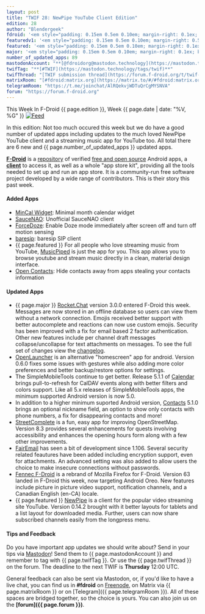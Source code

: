 ```yaml
---
layout: post
title: "TWIF 28: NewPipe YouTube Client Edition"
edition: 28
author: "Blendergeek"
fdroid: '<em style="padding: 0.15em 0.5em 0.10em; margin-right: 0.1ex; border-style: solid; border-width: medium; border-radius: 1em; color: #0d47a1; font-style: normal; font-weight: bold;">F-Droid</em>'
featuredv1: '<em style="padding: 0.15em 0.5em 0.10em; margin-right: 0.5ex; box-shadow: 0.1em 0.05em 0.1em rgba(0, 0, 0, 0.3); border-radius: 1em; color: black; background: linear-gradient(orange, yellow);">Featured</em>'
featured: '<em style="padding: 0.15em 0.5em 0.10em; margin-right: 0.1ex; border-style: solid; border-width: medium; border-radius: 1em; color: orange; font-style: normal; font-weight: bold;">Featured</em>'
major: '<em style="padding: 0.15em 0.5em 0.10em; margin-right: 0.1ex; border-style: solid; border-width: medium; border-radius: 1em; color: #8ab000; font-style: normal; font-weight: bold;">Major</em>'
number_of_updated_apps: 89
mastodonAccount: "**[@fdroidorg@mastodon.technology](https://mastodon.technology/@fdroidorg)**"
twifTag: "**[#TWIF](https://mastodon.technology/tags/twif)**"
twifThread: "[TWIF submission thread](https://forum.f-droid.org/t/twif-submission-thread)"
matrixRoom: "[#fdroid:matrix.org](https://matrix.to/#/#fdroid:matrix.org)"
telegramRoom: "https://t.me/joinchat/AlRQekvjWDTuQrCgMYSNVA"
forum: "https://forum.f-droid.org"
---
```


This Week In F-Droid {{ page.edition }}, Week {{ page.date | date: "%V, %G" }} <a href="{{ site.baseurl }}/feed.xml"><img src="{% asset Feed-icon-16x16.png %}" alt="Feed"></a>

In this edition: Not too much occured this week but we do have a good number of updated apps including updates to the much loved NewPipe YouTube client and a streaming music app for YouTube too. All total there are 6 new and {{ page.number_of_updated_apps }} updated apps.
<!--more-->

**[F-Droid](https://f-droid.org/)** is a [repository](https://f-droid.org/packages/) of verified [free and open source](https://en.wikipedia.org/wiki/Free_and_open-source_software) Android apps, a **[client](https://f-droid.org/app/org.fdroid.fdroid)** to access it, as well as a whole "app store kit", providing all the tools needed to set up and run an app store. It is a community-run free software project developed by a wide range of contributors. This is their story this past week.


#### Added Apps

* [MinCal Widget](https://f-droid.org/app/cat.mvmike.minimalcalendarwidget): Minimal month calendar widget
* [SauceNAO](https://f-droid.org/app/com.luk.saucenao): Unofficial SauceNAO client
* [ForceDoze](https://f-droid.org/app/com.suyashsrijan.forcedoze): Enable Doze mode immediately after screen off and turn off motion sensing
* [baresip](https://f-droid.org/app/com.tutpro.baresip): baresip SIP client
* {{ page.featured }} For all people who love streaming music from YouTube, [MusicPiped](https://f-droid.org/app/deep.ryd.rydplayer) is just the app for you. This app allows you to browse youtube and stream music directly in a clean, material design interface.
* [Open Contacts](https://f-droid.org/app/opencontacts.open.com.opencontacts): Hide contacts away from apps stealing your contacts information


#### Updated Apps

* {{ page.major }} [Rocket.Chat](https://f-droid.org/app/chat.rocket.android) version 3.0.0 entered F-Droid this week. Messages are now stored in an offline database so users can view them without a network connection. Emojis received better support with better autocomplete and reactions can now use custom emojis. Security has been improved with a fix for email based 2 factor authentication. Other new features include per channel draft messages collapse/uncollapse for text attachments on messages. To see the full set of changes view the [changelog](https://github.com/RocketChat/Rocket.Chat.Android/releases).
* [OpenLauncher](https://f-droid.org/app/com.benny.openlauncher) is an alternative "homescreen" app for android. Version 0.6.0 fixes some issues with gestures while also adding more color preferences and better backup/restore options for settings.
* The SimpleMobileTools continue to get better. Release 5.1.1 of [Calendar](https://f-droid.org/app/com.simplemobiletools.calendar) brings pull-to-refresh for CalDAV events along with better filters and colors support. Like all 5.x releases of SimpleMobileTools apps, the minimum supported Android version is now 5.0.
* In addition to a higher minimum suported Android version, [Contacts](https://f-droid.org/app/com.simplemobiletools.contacts) 5.1.0 brings an optional nickname field, an option to show only contacts with phone numbers, a fix for disappearing contacts and more!
* [StreetComplete](https://f-droid.org/app/de.westnordost.streetcomplete) is a fun, easy app for improving OpenStreetMap. Version 8.3 provides several enhancements for quests involving accessibility and enhances the opening hours form along with a few other improvements. 
* [FairEmail](https://f-droid.org/app/eu.faircode.email) has seen a bit of development since 1.106. Several security related feautures have been added including encryption support, even for attachments. An advanced setting was also added to allow users the choice to make insecure connections without passwords. 
* [Fennec F-Droid](https://f-droid.org/app/org.mozilla.fennec_fdroid) is a rebrand of Mozilla Firefox for F-Droid. Version 63 landed in F-Droid this week, now targeting Android Oreo. New features include  picture in picture video support, notification channels, and a Canadian English (en-CA) locale. 
* {{ page.featured }} [NewPipe](https://f-droid.org/app/org.schabi.newpipe) is a client for the popular video streaming site YouTube. Version 0.14.2 brought with it better layouts for tablets and a list layout for downloaded media. Further, users can now share subscribed channels easily from the longpress menu.

#### Tips and Feedback

Do you have important app updates we should write about? Send in your tips via [Mastodon](https://joinmastodon.org)! Send them to {{ page.mastodonAccount }} and remember to tag with {{ page.twifTag }}. Or use the {{ page.twifThread }} on the forum. The deadline to the next TWIF is **Thursday** 12:00 UTC.

General feedback can also be sent via Mastodon, or, if you'd like to have a live chat, you can find us in **#fdroid** on [Freenode](https://freenode.net), on Matrix via {{ page.matrixRoom }} or on [Telegram]({{ page.telegramRoom }}). All of these spaces are bridged together, so the choice is yours. You can also join us on the **[forum]({{ page.forum }})**.
